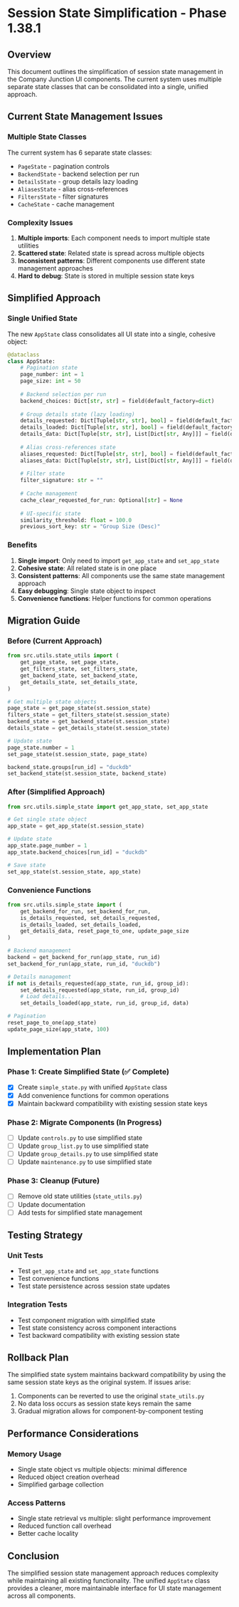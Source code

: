 # Session State Simplification - Phase 1.38.1

## Overview

This document outlines the simplification of session state management in the Company Junction UI components. The current system uses multiple separate state classes that can be consolidated into a single, unified approach.

## Current State Management Issues

### Multiple State Classes
The current system has 6 separate state classes:
- `PageState` - pagination controls
- `BackendState` - backend selection per run
- `DetailsState` - group details lazy loading
- `AliasesState` - alias cross-references
- `FiltersState` - filter signatures
- `CacheState` - cache management

### Complexity Issues
1. **Multiple imports**: Each component needs to import multiple state utilities
2. **Scattered state**: Related state is spread across multiple objects
3. **Inconsistent patterns**: Different components use different state management approaches
4. **Hard to debug**: State is stored in multiple session state keys

## Simplified Approach

### Single Unified State
The new `AppState` class consolidates all UI state into a single, cohesive object:

```python
@dataclass
class AppState:
    # Pagination state
    page_number: int = 1
    page_size: int = 50
    
    # Backend selection per run
    backend_choices: Dict[str, str] = field(default_factory=dict)
    
    # Group details state (lazy loading)
    details_requested: Dict[Tuple[str, str], bool] = field(default_factory=dict)
    details_loaded: Dict[Tuple[str, str], bool] = field(default_factory=dict)
    details_data: Dict[Tuple[str, str], List[Dict[str, Any]]] = field(default_factory=dict)
    
    # Alias cross-references state
    aliases_requested: Dict[Tuple[str, str], bool] = field(default_factory=dict)
    aliases_data: Dict[Tuple[str, str], List[Dict[str, Any]]] = field(default_factory=dict)
    
    # Filter state
    filter_signature: str = ""
    
    # Cache management
    cache_clear_requested_for_run: Optional[str] = None
    
    # UI-specific state
    similarity_threshold: float = 100.0
    previous_sort_key: str = "Group Size (Desc)"
```

### Benefits
1. **Single import**: Only need to import `get_app_state` and `set_app_state`
2. **Cohesive state**: All related state is in one place
3. **Consistent patterns**: All components use the same state management approach
4. **Easy debugging**: Single state object to inspect
5. **Convenience functions**: Helper functions for common operations

## Migration Guide

### Before (Current Approach)
```python
from src.utils.state_utils import (
    get_page_state, set_page_state,
    get_filters_state, set_filters_state,
    get_backend_state, set_backend_state,
    get_details_state, set_details_state,
)

# Get multiple state objects
page_state = get_page_state(st.session_state)
filters_state = get_filters_state(st.session_state)
backend_state = get_backend_state(st.session_state)
details_state = get_details_state(st.session_state)

# Update state
page_state.number = 1
set_page_state(st.session_state, page_state)

backend_state.groups[run_id] = "duckdb"
set_backend_state(st.session_state, backend_state)
```

### After (Simplified Approach)
```python
from src.utils.simple_state import get_app_state, set_app_state

# Get single state object
app_state = get_app_state(st.session_state)

# Update state
app_state.page_number = 1
app_state.backend_choices[run_id] = "duckdb"

# Save state
set_app_state(st.session_state, app_state)
```

### Convenience Functions
```python
from src.utils.simple_state import (
    get_backend_for_run, set_backend_for_run,
    is_details_requested, set_details_requested,
    is_details_loaded, set_details_loaded,
    get_details_data, reset_page_to_one, update_page_size
)

# Backend management
backend = get_backend_for_run(app_state, run_id)
set_backend_for_run(app_state, run_id, "duckdb")

# Details management
if not is_details_requested(app_state, run_id, group_id):
    set_details_requested(app_state, run_id, group_id)
    # Load details...
    set_details_loaded(app_state, run_id, group_id, data)

# Pagination
reset_page_to_one(app_state)
update_page_size(app_state, 100)
```

## Implementation Plan

### Phase 1: Create Simplified State (✅ Complete)
- [x] Create `simple_state.py` with unified `AppState` class
- [x] Add convenience functions for common operations
- [x] Maintain backward compatibility with existing session state keys

### Phase 2: Migrate Components (In Progress)
- [ ] Update `controls.py` to use simplified state
- [ ] Update `group_list.py` to use simplified state  
- [ ] Update `group_details.py` to use simplified state
- [ ] Update `maintenance.py` to use simplified state

### Phase 3: Cleanup (Future)
- [ ] Remove old state utilities (`state_utils.py`)
- [ ] Update documentation
- [ ] Add tests for simplified state management

## Testing Strategy

### Unit Tests
- Test `get_app_state` and `set_app_state` functions
- Test convenience functions
- Test state persistence across session state updates

### Integration Tests
- Test component migration with simplified state
- Test state consistency across component interactions
- Test backward compatibility with existing session state

## Rollback Plan

The simplified state system maintains backward compatibility by using the same session state keys as the original system. If issues arise:

1. Components can be reverted to use the original `state_utils.py`
2. No data loss occurs as session state keys remain the same
3. Gradual migration allows for component-by-component testing

## Performance Considerations

### Memory Usage
- Single state object vs multiple objects: minimal difference
- Reduced object creation overhead
- Simplified garbage collection

### Access Patterns
- Single state retrieval vs multiple: slight performance improvement
- Reduced function call overhead
- Better cache locality

## Conclusion

The simplified session state management approach reduces complexity while maintaining all existing functionality. The unified `AppState` class provides a cleaner, more maintainable interface for UI state management across all components.

